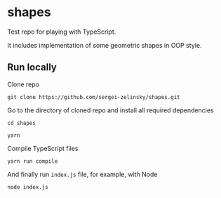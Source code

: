 # shapes

Test repo for playing with TypeScript.

It includes implementation of some geometric shapes in OOP style.

## Run locally

Clone repo

```
git clone https://github.com/sergei-zelinsky/shapes.git
```
Go to the directory of cloned repo and install all required dependencies

```
cd shapes

yarn
```

Compile TypeScript files

```
yarn run compile
```

And finally run `index.js` file, for example, with Node

```
node index.js
```